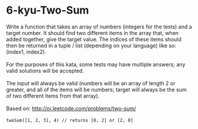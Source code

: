 # 6-kyu-Two-Sum
Write a function that takes an array of numbers (integers for the tests) and a target number. It should find two different items in the array that, when added together, give the target value. The indices of these items should then be returned in a tuple / list (depending on your language) like so: (index1, index2).
<br><br>
For the purposes of this kata, some tests may have multiple answers; any valid solutions will be accepted.
<br><br>
The input will always be valid (numbers will be an array of length 2 or greater, and all of the items will be numbers; target will always be the sum of two different items from that array).
<br><br>
Based on: http://oj.leetcode.com/problems/two-sum/
<br><br>
```twoSum([1, 2, 3], 4) // returns [0, 2] or [2, 0]```
